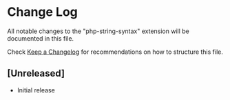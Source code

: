 # Change Log

All notable changes to the "php-string-syntax" extension will be documented in this file.

Check [Keep a Changelog](http://keepachangelog.com/) for recommendations on how to structure this file.

## [Unreleased]

- Initial release